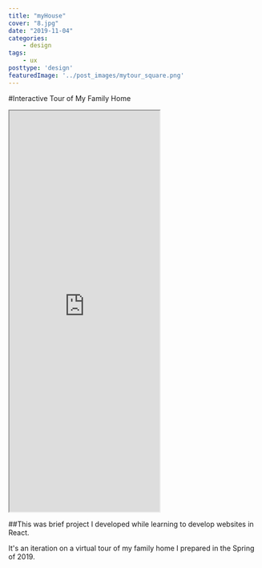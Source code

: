 ```yaml
---
title: "myHouse"
cover: "8.jpg"
date: "2019-11-04"
categories:
    - design
tags:
    - ux
posttype: 'design'
featuredImage: '../post_images/mytour_square.png'
---
```


#Interactive Tour of My Family Home

<iframe src="https://joshuakery.github.io/mytour" height="800"></iframe>

<grid-container>

##This was brief project I developed while learning to develop websites in React.

It's an iteration on a virtual tour of my family home I prepared in the Spring of 2019.

</grid-container>